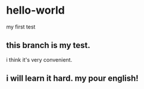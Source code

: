 # hello-world
my first test

this branch is my test.
----
i think it's very convenient.

i will learn it hard.
my pour english!
----
